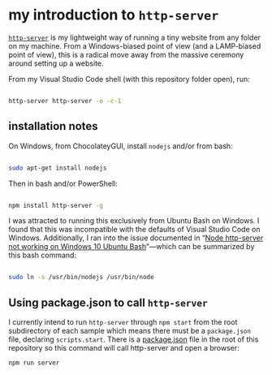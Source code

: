 # my introduction to `http-server`

[`http-server`](https://www.npmjs.com/package/http-server) is my lightweight way of running a tiny website from any folder on my machine. From a Windows-biased point of view (and a LAMP-biased point of view), this is a radical move away from the massive ceremony around setting up a website.

From my Visual Studio Code shell (with this repository folder open), run:

```bash

http-server http-server -o -c-1

```

## installation notes

On Windows, from ChocolateyGUI, install `nodejs` and/or from bash:

```bash

sudo apt-get install nodejs

```

Then in bash and/or PowerShell:

```bash

npm install http-server -g

```

I was attracted to running this exclusively from Ubuntu Bash on Windows. I found that this was incompatible with the defaults of Visual Studio Code on Windows. Additionally, I ran into the issue documented in “[Node http-server not working on Windows 10 Ubuntu Bash](https://stackoverflow.com/questions/37497914/node-http-server-not-working-on-windows-10-ubuntu-bash)”—which can be summarized by this bash command:

```bash

sudo ln -s /usr/bin/nodejs /usr/bin/node

```

## Using package.json to call `http-server`

I currently intend to run `http-server` through `npm start` from the root subdirectory of each sample which means there must be a `package.json` file, declaring `scripts.start`. There is a [package.json](../package.json) file in the root of this repository so this command will call http-server and open a browser:

```bash
npm run server
```